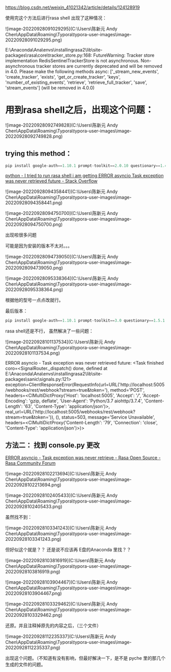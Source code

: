 https://blog.csdn.net/weixin_41021342/article/details/124128919

使用完这个方法后进行rasa shell 出现了这种情况：

![image-20220928091029295](C:\Users\陈新元 Andy Chen\AppData\Roaming\Typora\typora-user-images\image-20220928091029295.png)

E:\Anaconda\Ana\envs\installingrasa2\lib\site-packages\rasa\core\tracker_store.py:168: FutureWarning: Tracker store implementation RedisSentinelTrackerStore is not asynchronous. Non-asynchronous tracker stores are currently deprecated and will be removed in 4.0. Please make the following methods async: ['_stream_new_events', 'create_tracker', 'exists', 'get_or_create_tracker', 'keys', 'number_of_existing_events', 'retrieve', 'retrieve_full_tracker', 'save', 'stream_events'] (will be removed in 4.0.0)



# 用到rasa shell之后，出现这个问题：

![image-20220928092749828](C:\Users\陈新元 Andy Chen\AppData\Roaming\Typora\typora-user-images\image-20220928092749828.png)



## trying this method：

```py
pip install google-auth==1.10.1 prompt-toolkit==2.0.10 questionary==1.4.0 SQLAlchemy==1.3.12 urllib3==1.25.7
```

[python - I tried to run rasa shell i am getting ERROR asyncio Task exception was never retrieved future - Stack Overflow](https://stackoverflow.com/questions/58686979/i-tried-to-run-rasa-shell-i-am-getting-error-asyncio-task-exception-was-never-re)

![image-20220928094358441](C:\Users\陈新元 Andy Chen\AppData\Roaming\Typora\typora-user-images\image-20220928094358441.png)



![image-20220928094750700](C:\Users\陈新元 Andy Chen\AppData\Roaming\Typora\typora-user-images\image-20220928094750700.png)

出现啦很多问题



可能是因为安装的版本不太对。。。

![image-20220928094739050](C:\Users\陈新元 Andy Chen\AppData\Roaming\Typora\typora-user-images\image-20220928094739050.png)

![image-20220928095338364](C:\Users\陈新元 Andy Chen\AppData\Roaming\Typora\typora-user-images\image-20220928095338364.png)

根据他的型号一点点改就行。

最后版本：

```py
pip install google-auth==1.10.1 prompt-toolkit==3.0 questionary==1.5.1 SQLAlchemy==1.4.0 urllib3==1.26.5
```



rasa shell还是不行， 虽然解决了一些问题：

![image-20220928101137534](C:\Users\陈新元 Andy Chen\AppData\Roaming\Typora\typora-user-images\image-20220928101137534.png)

 ERROR    asyncio  - Task exception was never retrieved
future: <Task finished coro=<SignalRouter._dispatch() done, defined at E:\Anaconda\Ana\envs\installingrasa2\lib\site-packages\sanic\signals.py:121> exception=ClientResponseError(RequestInfo(url=URL('http://localhost:5005/webhooks/rest/webhook?stream=true&token='), method='POST', headers=<CIMultiDictProxy('Host': 'localhost:5005', 'Accept': '*/*', 'Accept-Encoding': 'gzip, deflate', 'User-Agent': 'Python/3.7 aiohttp/3.7.4', 'Content-Length': '63', 'Content-Type': 'application/json')>, real_url=URL('http://localhost:5005/webhooks/rest/webhook?stream=true&token=')), (), status=503, message='Service Unavailable', headers=<CIMultiDictProxy('Content-Length': '79', 'Connection': 'close', 'Content-Type': 'application/json')>)>





## 方法二： 找到 console.py  更改

[ERROR asyncio - Task exception was never retrieve - Rasa Open Source - Rasa Community Forum](https://forum.rasa.com/t/error-asyncio-task-exception-was-never-retrieve/15511/16)

![image-20220928102213694](C:\Users\陈新元 Andy Chen\AppData\Roaming\Typora\typora-user-images\image-20220928102213694.png)

![image-20220928102405433](C:\Users\陈新元 Andy Chen\AppData\Roaming\Typora\typora-user-images\image-20220928102405433.png)

虽然找不到：

![image-20220928103341243](C:\Users\陈新元 Andy Chen\AppData\Roaming\Typora\typora-user-images\image-20220928103341243.png)

但好似这个就是？？ 还是说不应该再 E盘的Anaconda 里找？？

![image-20220928103816919](C:\Users\陈新元 Andy Chen\AppData\Roaming\Typora\typora-user-images\image-20220928103816919.png)

![image-20220928103904467](C:\Users\陈新元 Andy Chen\AppData\Roaming\Typora\typora-user-images\image-20220928103904467.png)

![image-20220928103329462](C:\Users\陈新元 Andy Chen\AppData\Roaming\Typora\typora-user-images\image-20220928103329462.png)



还原。并且注释掉原先的内容之后，（三个文件）

![image-20220928112235337](C:\Users\陈新元 Andy Chen\AppData\Roaming\Typora\typora-user-images\image-20220928112235337.png)

出现这个问题。（不知道有没有影响，但最好解决一下，是不是 pyche 里的那几个生成的文件的问题。





